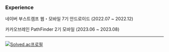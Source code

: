 ### Experience

네이버 부스트캠프 웹・모바일 7기 안드로이드 (2022.07 ~ 2022.12)

카카오브레인 PathFinder 2기 모바일 (2023.06 ~ 2023.08)

---

[![Solved.ac프로필](http://mazassumnida.wtf/api/v2/generate_badge?boj=toplus0106)](https://solved.ac/toplus0106)

